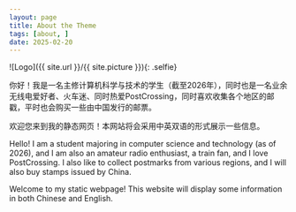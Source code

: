```yaml
---
layout: page
title: About the Theme
tags: [about, ]
date: 2025-02-20
---
```

![Logo]({{ site.url }}/{{ site.picture }}){: .selfie}

你好！我是一名主修计算机科学与技术的学生（截至2026年），同时也是一名业余无线电爱好者、火车迷、同时热爱PostCrossing，同时喜欢收集各个地区的邮戳，平时也会购买一些由中国发行的邮票。

欢迎您来到我的静态网页！本网站将会采用中英双语的形式展示一些信息。

Hello! I am a student majoring in computer science and technology (as of 2026), and I am also an amateur radio enthusiast, a train fan, and I love PostCrossing. I also like to collect postmarks from various regions, and I will also buy stamps issued by China.

Welcome to my static webpage! This website will display some information in both Chinese and English.
